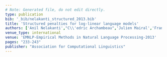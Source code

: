```yaml
---
# Note: Generated file, do not edit directly.
type: publication
bib: '_bib/nelakanti_structured_2013.bib'
title: 'Structured penalties for log-linear language models'
authors: ['Anil Nelakanti',"C\\'edric Archambeau",'Julien Mairal','Francis Bach','Guillaume Bouchard']
venue_type: international
venue: 'EMNLP-Empirical Methods in Natural Language Processing-2013'
pages: "233-243"
publisher: "Association for Computational Linguistics"
---
```

